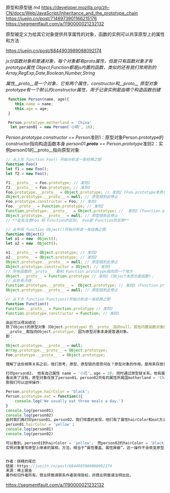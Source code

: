 原型和原型链.md https://developer.mozilla.org/zh-CN/docs/Web/JavaScript/Inheritance_and_the_prototype_chain
https://juejin.cn/post/7146973901166215176 https://segmentfault.com/a/1190000021232132

原型被定义为给其它对象提供共享属性的对象，函数的实例可以共享原型上的属性和方法

https://juejin.cn/post/6844903989088092174

*js分函数对象和普通对象，每个对象都有proto属性，但是只有函数对象才有prototype属性*
*Object,Function都是js内置的函数，类似的还有我们常用到的Array,RegExp,Date,Boolean,Number,String*

*属性__proto__是一个对象，它有两个属性，constructor和__proto__*
*原型对象prototype有一个默认的constructor属性，用于记录实例是由哪个构造函数创建*

```js
 function Person(name, age){
    this.name = name;
    this.age = age;
 }

 Person.prototype.motherland = 'China'
  let person01 = new Person('小明', 18);
```

*Person.prototype.constructor == Person*准则1：原型对象Person.prototype的constructor指向构造函数本身
*person01.__proto__ == Person.prototype*准则2：实例person01的__proto__指向原型对象

```js
// 从上方 function Foo() 开始分析这一张经典之图
function Foo()
let f1 = new Foo();
let f2 = new Foo();

f1.__proto__ = Foo.prototype; // 准则2
f2.__proto__ = Foo.prototype; // 准则2
Foo.prototype.__proto__ = Object.prototype; // 准则2 (Foo.prototype本质也是普通对象，可适用准则2)
Object.prototype.__proto__ = null; // 原型链到此停止
Foo.prototype.constructor = Foo; // 准则1
Foo.__proto__ = Function.prototype; // 准则2
Function.prototype.__proto__  = Object.prototype; //  准则2 (Function.prototype本质也是普通对象，可适用准则2)
Object.prototype.__proto__ = null; // 原型链到此停止
// **此处注意Foo 和 Function的区别， Foo是 Function的实例**

// 从中间 function Object()开始分析这一张经典之图
function Object()
let o1 = new  Object();
let o2 = new  Object();

o1.__proto__ = Object.prototype; // 准则2
o2.__proto__ = Object.prototype; // 准则2
Object.prototype.__proto__ = null; // 原型链到此停止
Object.prototype.constructor = Object; // 准则1
// 所有函数的__proto__  都和 Function.prototype指向同一个地方
Object.__proto__ = Function.prototype // 准则2 (Object本质也是函数)；
// 此处有点绕
Function.prototype.__proto__ =  Object.prototype; // 准则2 (Function.prototype本质也是普通对象，可适用准则2)
Object.prototype.__proto__ = null; // 原型链到此停止

// 从下方 function Function()开始分析这一张经典之图
function Function()
Function.__proto__ = Function.prototype // 准则2
Function.prototype.constructor = Function; // 准则1

由此可以得出结论：
除了Object的原型对象（Object.prototype）的__proto__指向null，其他内置函数对象的原型对象（例如：Array.prototype）和自定义构造函数的
__proto__都指向Object.prototype, 因为原型对象本身是普通对象。
即：

Object.prototype.__proto__ = null;
Array.prototype.__proto__ = Object.prototype;
Foo.prototype.__proto__  = Object.prototype;

理解了这些相等关系之后，我们思考，原型、原型链的意思何在？原型对象的作用，是用来存放实例中共有的那部份属性、方法，可以大大减少内存消耗。 用我们文章开始的Person构造函数和person01实例举例说：

打印person02， 他有自己属性 name = '小花'，age = 20; 同时通过原型链关系，他有属性motherland = 'China'；
看出来了没有，原型对象存放了person01、person02共有的属性所属国motherland = 'China'. 我们不用在每个实例上添加motherland 属性，而是将这一属性存在他们的构造函数原型对象上，对于人类Person这样的构造函数。相同的属性、方法还有很多很多，比如我们是黑头发，我们都有吃，睡这样一个方法，当相同的属性、方法越多，原型、原型链的意义越大。
那我们可以这样操作:

Person.prototype.hairColor = 'black';
Person.prototype.eat = function(){
    console.log('We usually eat three meals a day.')
}
console.log(person01)
console.log(person02)
此时我们再打印person01、person02，我们惊喜的发现，他们有了属性hairColor和eat方法；实例们动态的获得了Person构造函数之后添加的属性、方法，这是就是原型、原型链的意义所在！可以动态获取，可以节省内存。
person01.hairColor = 'yellow'；
console.log(person01)
console.log(person02)

可以看到，person01的hairColor = 'yellow'， 而person02的hairColor = 'black'；
实例对象重写原型上继承的属相、方法，相当于“属性覆盖、属性屏蔽”，这一操作不会改变原型上的属性、方法，自然也不会改变由统一构造函数创建的其他实例，只有修改原型对象上的属性、方法，才能改变其他实例通过原型链获得的属性、方法。


作者：妖精的尾巴
链接：https://juejin.cn/post/6844903989088092174
来源：稀土掘金
著作权归作者所有。商业转载请联系作者获得授权，非商业转载请注明出处。
```


https://segmentfault.com/a/1190000021232132

